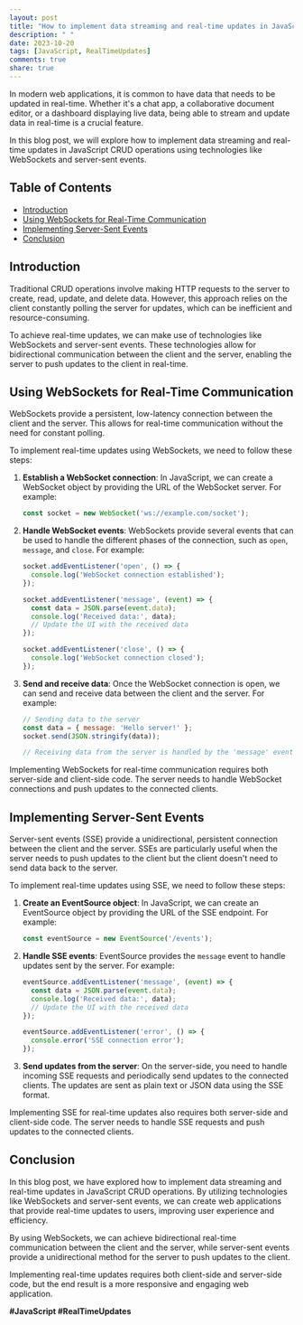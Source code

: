 ```yaml
---
layout: post
title: "How to implement data streaming and real-time updates in JavaScript CRUD operations."
description: " "
date: 2023-10-20
tags: [JavaScript, RealTimeUpdates]
comments: true
share: true
---
```


In modern web applications, it is common to have data that needs to be updated in real-time. Whether it's a chat app, a collaborative document editor, or a dashboard displaying live data, being able to stream and update data in real-time is a crucial feature.

In this blog post, we will explore how to implement data streaming and real-time updates in JavaScript CRUD operations using technologies like WebSockets and server-sent events.

## Table of Contents
- [Introduction](#introduction)
- [Using WebSockets for Real-Time Communication](#using-websockets-for-real-time-communication)
- [Implementing Server-Sent Events](#implementing-server-sent-events)
- [Conclusion](#conclusion)

## Introduction

Traditional CRUD operations involve making HTTP requests to the server to create, read, update, and delete data. However, this approach relies on the client constantly polling the server for updates, which can be inefficient and resource-consuming.

To achieve real-time updates, we can make use of technologies like WebSockets and server-sent events. These technologies allow for bidirectional communication between the client and the server, enabling the server to push updates to the client in real-time.

## Using WebSockets for Real-Time Communication

WebSockets provide a persistent, low-latency connection between the client and the server. This allows for real-time communication without the need for constant polling. 

To implement real-time updates using WebSockets, we need to follow these steps:

1. **Establish a WebSocket connection**: In JavaScript, we can create a WebSocket object by providing the URL of the WebSocket server. For example:

   ```javascript
   const socket = new WebSocket('ws://example.com/socket');
   ```

2. **Handle WebSocket events**: WebSockets provide several events that can be used to handle the different phases of the connection, such as `open`, `message`, and `close`. For example:

   ```javascript
   socket.addEventListener('open', () => {
     console.log('WebSocket connection established');
   });

   socket.addEventListener('message', (event) => {
     const data = JSON.parse(event.data);
     console.log('Received data:', data);
     // Update the UI with the received data
   });

   socket.addEventListener('close', () => {
     console.log('WebSocket connection closed');
   });
   ```

3. **Send and receive data**: Once the WebSocket connection is open, we can send and receive data between the client and the server. For example:

   ```javascript
   // Sending data to the server
   const data = { message: 'Hello server!' };
   socket.send(JSON.stringify(data));

   // Receiving data from the server is handled by the 'message' event listener
   ```

Implementing WebSockets for real-time communication requires both server-side and client-side code. The server needs to handle WebSocket connections and push updates to the connected clients.

## Implementing Server-Sent Events

Server-sent events (SSE) provide a unidirectional, persistent connection between the client and the server. SSEs are particularly useful when the server needs to push updates to the client but the client doesn't need to send data back to the server.

To implement real-time updates using SSE, we need to follow these steps:

1. **Create an EventSource object**: In JavaScript, we can create an EventSource object by providing the URL of the SSE endpoint. For example:

   ```javascript
   const eventSource = new EventSource('/events');
   ```

2. **Handle SSE events**: EventSource provides the `message` event to handle updates sent by the server. For example:

   ```javascript
   eventSource.addEventListener('message', (event) => {
     const data = JSON.parse(event.data);
     console.log('Received data:', data);
     // Update the UI with the received data
   });

   eventSource.addEventListener('error', () => {
     console.error('SSE connection error');
   });
   ```

3. **Send updates from the server**: On the server-side, you need to handle incoming SSE requests and periodically send updates to the connected clients. The updates are sent as plain text or JSON data using the SSE format.

Implementing SSE for real-time updates also requires both server-side and client-side code. The server needs to handle SSE requests and push updates to the connected clients.

## Conclusion

In this blog post, we have explored how to implement data streaming and real-time updates in JavaScript CRUD operations. By utilizing technologies like WebSockets and server-sent events, we can create web applications that provide real-time updates to users, improving user experience and efficiency.

By using WebSockets, we can achieve bidirectional real-time communication between the client and the server, while server-sent events provide a unidirectional method for the server to push updates to the client.

Implementing real-time updates requires both client-side and server-side code, but the end result is a more responsive and engaging web application.

**#JavaScript #RealTimeUpdates**